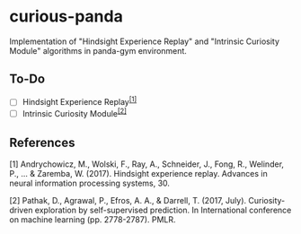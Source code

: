 # curious-panda
Implementation of "Hindsight Experience Replay" and "Intrinsic Curiosity Module" algorithms in panda-gym environment.

## To-Do

- [ ] Hindsight Experience Replay<sup>[[1]](#1)</sup> 
- [ ] Intrinsic Curiosity Module<sup>[[2]](#2)</sup>

## References
<a id="1">[1]</a> Andrychowicz, M., Wolski, F., Ray, A., Schneider, J., Fong, R., Welinder, P., ... & Zaremba, W. (2017). Hindsight experience replay. Advances in neural information processing systems, 30.

<a id="2">[2]</a> Pathak, D., Agrawal, P., Efros, A. A., & Darrell, T. (2017, July). Curiosity-driven exploration by self-supervised prediction. In International conference on machine learning (pp. 2778-2787). PMLR.

